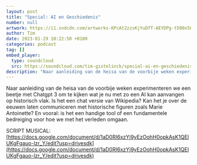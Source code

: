 ```yaml
---
layout: post
title: "Special: AI en Geschiedenis"
number: null
artwork: https://i1.sndcdn.com/artworks-KPcAt2zzsKjYuDfT-AEYDPg-t500x500.jpg
author: Tim
date: 2023-01-29 10:22:50 +0100
categories: podcast
tag: []
embed_player:
  type: soundcloud
  src: https://soundcloud.com/tim-gistelinck/special-ai-en-geschiedenis
description: "Naar aanleiding van de heisa van de voorbije weken experimenteren we een beetje met Chatgpt 3 om te kijken wat je nu met zo een AI kan aanvangen op historisch vlak."
---
```

Naar aanleiding van de heisa van de voorbije weken experimenteren we een beetje met Chatgpt 3 om te kijken wat je nu met zo een AI kan aanvangen op historisch vlak. Is het een chat versie van Wikipedia? Kan het je over de eeuwen laten communiceren met historische figuren zoals Marie Antoinette? En vooral: is het een handige tool of een fundamentele bedreiging voor hoe we met het verleden omgaan.

SCRIPT MUSICAL:[https://docs.google.com/document/d/1aD0RI6xzYj9yEzOohH0opkAsK1QElUKgFgauo-lzr_Y/edit?usp=drivesdk](https://docs.google.com/document/d/1aD0RI6xzYj9yEzOohH0opkAsK1QElUKgFgauo-lzr_Y/edit?usp=drivesdk)